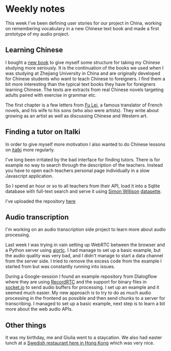 # Weekly notes

This week I've been defining user stories for our project in China, working on remembering vocabulary in a new Chinese text book and made a first prototype of my audio project.


## Learning Chinese
I bought a [new book](https://www.blcup.com/PInfo/index/262) to give myself some structure for taking my Chinese studying more seriously. It is the continuation of the books we used when I was studying at Zhejiang University in China and are originally developed for Chinese students who want to teach Chinese to foreigners. I find them a bit more interesting than the typical text books they have for foreigners learning Chinese. The texts are extracts from real Chinese novels targeting adults paired with exercise in grammar etc. 

The first chapter is a few letters from [Fu Lei](https://en.wikipedia.org/wiki/Fu_Lei), a famous translator of French novels, and his wife to his sons (who also were artists). They write about growing as an artist as well as discussing Chinese and Western art. 

## Finding a tutor on Italki
In order to give myself more motivation I also wanted to do Chinese lessons on [italki](https://italki.com/) more regularly.

I've long been irritated by the bad interface for finding tutors. There is for example no way to search through the description of the teachers. Instead you have to open each teachers personal page individually in a slow Javascript application.

So I spend an hour or so to all teachers from their API, load it into a Sqlite database with full-text search and serve it using [Simon Willison](https://simonwillison.net/) [datasette](http://datasette.io/).

I've uploaded the repository [here](https://github.com/mludv/italki_teachers)

## Audio transcription
I'm working on an audio transcription side project to learn more about audio processing. 

Last week I was trying in vain setting up WebRTC between the browser and a Python server using [aiortc](https://github.com/aiortc/aiortc). I had manage to set up a basic example, but the audio quality was very bad, and I didn't manage to start a data channel from the server side. I tried to remove the excess code from the example I started from but was constantly running into issues.

During a Google-session I found an example repository from Dialogflow where they are using [RecordRTC](https://github.com/muaz-khan/RecordRTC) and the support for binary files in [socket.io](https://python-socketio.readthedocs.io/en/latest/) to send audio buffers for processing. I set up an example and it seemed much easier. My new approach is to try to do as much audio processing in the frontend as possible and then send chunks to a server for transcribing. I managed to set up a basic example, next step is to learn a bit more about the web audio APIs. 

## Other things
It was my birthday, me and Giulia went to a staycation. We also had easter lunch at a [Swedish restaurant here in Hong Kong](https://www.frantzenskitchen.com/) which was very nice.